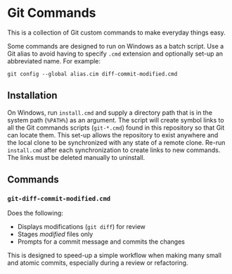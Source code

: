 # Git Commands

This is a collection of Git custom commands to make everyday things easy.

Some commands are designed to run on Windows as a batch script. Use a Git
alias to avoid having to specify `.cmd` extension and optionally set-up an
abbreviated name. For example:

    git config --global alias.cim diff-commit-modified.cmd

## Installation

On Windows, run `install.cmd` and supply a directory path that is in the
system path (`%PATH%`) as an argument. The script will create symbol links to
all the Git commands scripts (`git-*.cmd`) found in this repository so that
Git can locate them. This set-up allows the repository to exist anywhere and
the local clone to be synchronized with any state of a remote clone. Re-run
`install.cmd` after each synchronization to create links to new commands.
The links must be deleted manually to uninstall.


## Commands


### `git-diff-commit-modified.cmd`

Does the following:

- Displays modifications (`git diff`) for review
- Stages _modified_ files only
- Prompts for a commit message and commits the changes

This is designed to speed-up a simple workflow when making many small and
atomic commits, especially during a review or refactoring.
